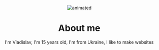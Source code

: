<p align="center">
  <img src="https://github.com/nero-5-5/nero-5-5/blob/main/dazai-fl-732.gif" alt="animated" />
</p>


<h1 align="center">
  About me
</h1>

<p align="center">
I'm Vladislav, I'm 15 years old, I'm from Ukraine, I like to make websites
</p>
